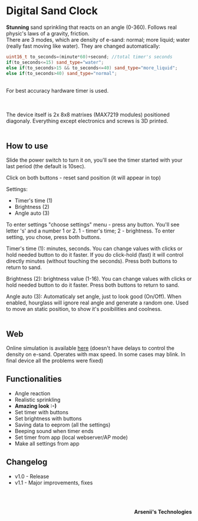 # Digital Sand Clock
**Stunning** sand sprinkling that reacts on an angle (0-360). Follows real physic's laws of a gravity, friction. <br>
There are 3 modes, which are density of e-sand: normal; more liquid; water (really fast moving like water). They are changed automatically:
```cpp
uint16_t to_seconds=(minute*60)+second; //total timer's seconds 
if(to_seconds<=15) sand_type="water";
else if(to_seconds>15 && to_seconds<=40) sand_type="more_liquid";
else if(to_seconds>40) sand_type="normal";
```
<br>
For best accuracy hardware timer is used.

<br><br>
The device itself is 2x 8x8 matrixes (MAX7219 modules) positioned diagonaly. Everything except electronics and screws is 3D printed. 
<br><br>
## How to use 
Slide the power switch to turn it on, you'll see the timer started with your last period (the default is 10sec). 

Click on both buttons - reset sand position (it will appear in top)

Settings:
- Timer's time (1)
- Brightness (2)
- Angle auto (3)

To enter settings "choose settings" menu - press any button. You'll see letter 's' and a number 1 or 2. 1 - timer's time; 2 - brightness. To enter setting, you chose, press both buttons.

Timer's time (1): minutes, seconds. You can change values with clicks or hold needed button to do it faster. If you do click-hold (fast) it will control directly minutes (without touching the seconds). Press both buttons to return to sand. 

Brightness (2): brightness value (1-16). You can change values with clicks or hold needed button to do it faster. Press both buttons to return to sand.

Angle auto (3): Automaticaly set angle, just to look good (On/Off). When enabled, hourglass will ignore real angle and generate a random one. Used to move an static position, to show it's posibilities and coolness.
<br> <br>
## Web
Online simulation is available <a href="https://exch.com.ua/e-sand_clock/e-sand_clock.html">here</a> (doesn't have delays to control the density on e-sand. Operates with max speed. In some cases may blink. In final device all the problems were fixed)

## Functionalities
- Angle reaction
- Realistic sprinkling
- **Amazing look :-)**
- Set timer with buttons
- Set brightness with buttons
- Saving data to eeprom (all the settings)
- Beeping sound when timer ends
- Set timer from app (local webserver/AP mode)
- Make all settings from app

## Changelog
- v1.0 - Release
- v1.1 - Major improvements, fixes


<br><br>
<p align="right"><strong>Arsenii's Technologies</strong></p>
